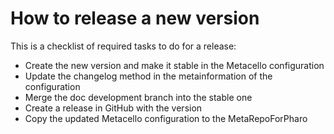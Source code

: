 How to release a new version
============================

This is a checklist of required tasks to do for a release:

- Create the new version and make it stable in the Metacello configuration
- Update the changelog method in the metainformation of the configuration
- Merge the doc development branch into the stable one
- Create a release in GitHub with the version
- Copy the updated Metacello configuration to the MetaRepoForPharo
